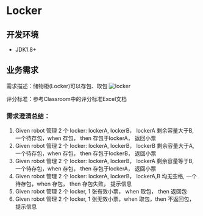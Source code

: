 # Locker

## 开发环境
 - JDK1.8+
 
## 业务需求

需求描述：储物柜(Locker)可以存包、取包
![locker](./locker.png)

评分标准：参考Classroom中的评分标准Excel文档

### 需求澄清总结：

1. Given robot 管理 2 个 locker: lockerA, lockerB， lockerA 剩余容量大于B, 一个待存包，when 存包， then 存包于lockerA， 返回小票
2. Given robot 管理 2 个 locker: lockerA, lockerB， lockerB 剩余容量大于A, 一个待存包，when 存包， then 存包于lockerB， 返回小票
3. Given robot 管理 2 个 locker: lockerA, lockerB， lockerA 剩余容量等于B, 一个待存包，when 存包， then 存包于lockerA， 返回小票
4. Given robot 管理 2 个 locker: lockerA, lockerB， lockerA,B 均无空格, 一个待存包，when 存包， then 存包失败， 提示信息
5. Given robot 管理 2 个 locker, 1 张有效小票， when 取包， then 返回包
6. Given robot 管理 2 个 locker, 1 张无效小票，when 取包，then 不返回包，提示信息
